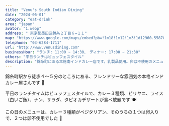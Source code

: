 ```yaml
---
title: "Venu's South Indian Dining"
date: "2024-06-01"
category: "eat-drink"
area: "japan"
avator: "1.webp"
address: " 東京都墨田区錦糸２丁目６−１１"
map: "https://www.google.com/maps/embed?pb=!1m18!1m12!1m3!1d12960.55870795399!2d139.80190347134513!3d35.69818026130581!2m3!1f0!2f0!3f0!3m2!1i1024!2i768!4f13.1!3m3!1m2!1s0x60188927916eaaab%3A0x34023183cd33974e!2z44O044Kn44OM44K5IOOCteOCpuOCuSDjgqTjg7Pjg4fjgqPjgqLjg7Mg44OA44Kk44OL44Oz44KwIOmMpuezuOeUuuW6lw!5e0!3m2!1sja!2sjp!4v1718270320757!5m2!1sja!2sjp"
telephone: "03-6284-1711"
url: "http://www.venusdining.com"
businessHour: "ランチ: 11:00 ~ 14:30、　ディナー: 17:00 ~ 21:30"
others: "平日ランチはビュッフェスタイル"
description: "錦糸町にある本格南インドカレー店です。乳製品使用。卵は不使用のメニューもあるので訊いてみてください。"
---
```


錦糸町駅から徒歩４〜５分のところにある、フレンドリーな雰囲気の本格インドカレー屋さんです 🍛

平日のランチタイムはビュッフェスタイルで、カレー３種類、ビリヤニ、ライス（白いご飯）、ナン、サラダ、タピオカデザートが食べ放題です 🍽️

この日のメニューは、カレー３種類がベジタリアン、そのうちの１つは卵入りで、２つは卵不使用でした 🌱
